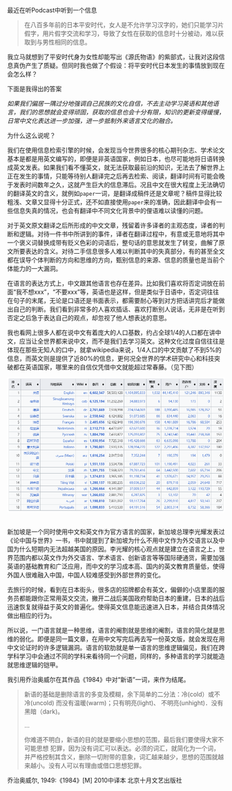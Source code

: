 最近在听Podcast中听到一个信息

> 在八百多年前的日本平安时代，女人是不允许学习汉字的，她们只能学习片假字，用片假字交流和学习，导致了女性在获取的信息时十分被动，难以获取到与男性相同的信息。

我立马就想到了平安时代身为女性却能写出《源氏物语》的紫部式，让我对这段信息真伪产生了质疑。但同时我也做了个假设：将平安时代日本发生的事情放到现在会怎么样？

下面是我得出的答案

_如果我们偏居一隅过分地强调自己民族的文化自信，不去主动学习英语和其他语言，我们的思想就会变得顽固，获取的信息也会十分有限，知识的更新变得缓慢，日常中文化表达进一步加强，进一步抵制外来语言文化的融合。_

为什么这么说呢？

我们在使用信息检索引擎的时候，会发现当今世界很多的核心期刊杂志、学术论文基本是都是用英文编写的，即便是非英语国家，例如日本，也尽可能地将日语转换成英文发表。如果我们看不懂英文，就无法获取最前沿的知识，无法去了解世界上正在发生的事情，只能等待别人翻译完之后再去检索、阅读，翻译时间有可能会晚于发表时间数年之久，这就产生巨大的信息滞后。况且中文在很大程度上无法确切的翻译英文的含义，就例如`paper`一词，是翻译成稿件还是文章呢？稿件显得比较粗浅、文章又显得十分正式，还不如直接使用`paper`来的准确，因此翻译中会有一些信息失真的情况，也会有翻译中不同文化背景中的俚语难以读懂的问题。

对于英文原文翻译之后所形成的中文文章，残留着许多译者的主观态度，译者的判断和逻辑。对待一件书中所讲到的事件，译者在翻译过程中，有意或无意地将其中一个褒义词替换成带有贬义色彩的词语后，整句话的意思就发生了转变，曲解了原文所要表达的含义。对待二手信息很多人难以判断其中的失真部分，有的甚至全文都在误导个体判断的方向和思维的方向，甄别信息的来源、信息的质量也是当前个体能力的一大漏洞。

在语言的表达方式上，中文跟其他语言也存在差异。比如我们喜欢将否定词放在前面“我不想xxx”，“不要xxx”等，英语也是这样，但是类似于日语中，否定词往往在句子的末尾，无论是口语还是书面表示，都需要耐心等到对方把话讲完后才能做出自己的判断。我们看到非常多的人喜欢插话、喜欢打断别人说话，无非是在听到否定之后急于表达自己的观点，却忽视了他人想表达的意思。

我也看网上很多人都在说中文有着庞大的人口基数，约占全球1/4的人口都在讲中文，应当让全世界都来说中文，而不是我们去学习英文。这种文化过度自信往往是体现在那些无知人的口中，就拿wikipedia来说，1/4人口的中文贡献了不到5%的信息，而英文则是提供了近80%的信息，更何况全世界的学术研究中心和科技突破都在英语国家，哪里来的自信仅凭借中文就能超过常春藤。（见下图）

![./assets/languages.png](./assets/languages.png)
![图片](data:image/gif;base64,iVBORw0KGgoAAAANSUhEUgAAAAEAAAABCAYAAAAfFcSJAAAADUlEQVQImWNgYGBgAAAABQABh6FO1AAAAABJRU5ErkJggg==)

新加坡是一个同时使用中文和英文作为官方语言的国家，新加坡总理李光耀发表过《论中国与世界》一书，书中就提到了新加坡为什么不用中文作为外交语言以及中国为什么短期内无法超越美国的原因。李光耀的核心观点就是建立在语言之上，世界范围内都以英文作为外交语言、学术语言、创新语言等等国际硬通货，需要加强英语的基础教育和广泛应用，而中文的学习成本高、国内的英文教育质量低，使得外国人很难融入中国，中国人较难感受到外部世界的变化。

去旅行的时候，看到在日本街头，很多店的招牌都会有英文，偏僻的小店里面的服务员都能跟你正常用英文交流，撇开二战后美国政府帮助日本的重建，日本的战后迅速恢复就得益于英文的普遍化。使得英文信息能迅速进入日本，并结合具体情况做出相应的行为。

所以说，一门语言就是一种思维，语言的阉割就是思维的阉割，语言的简化就是思维的弱化。即便是同一篇文章，在用中文写完后再去写一份英文版，就会发现在用中文论证时的许多逻辑漏洞。语言的软肋就是单一语言的思维逻辑偏见，我们在跨学科学习中会通过不同的学科来看待同一个问题，同样的，多种语言的学习就能造就思维逻辑的铠甲。

我引用乔治奥威尔在其作品《1984》中对“新语”一词，来作为结尾。

> 新语的基础是删除语言的多变及模糊，余下简单的二分法：冷(cold）或不冷(uncold) 而没有温暖(warm)；只有明亮(light)、 不明亮(unhight)．没有黑暗（dark)。
> 
> ...
> 
> 你难道不明白，新语的目的就是要缩小思想的范围，最后我们要使得大家不可能思想 犯罪，因为没有词汇可以表达。必须的词汇，就简化为一个词，并严格控制其含义，删除一切附带的意象，词汇越来越少，思想的范围就越来越小。没有人可以有理由或借口思想犯罪。
> 
   乔治奥威尔, 1949:《1984》[M] 2010中译本 北京十月文艺出版社